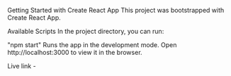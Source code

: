 Getting Started with Create React App This project was bootstrapped with Create React App.

Available Scripts In the project directory, you can run:

"npm start" Runs the app in the development mode. Open http://localhost:3000 to view it in the browser.

Live link - 